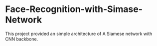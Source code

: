 # Face-Recognition-with-Simase-Network
This project provided an simple architecture of A Siamese network with CNN backbone.
